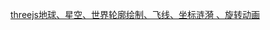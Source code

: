 [threejs地球、星空、世界轮廓绘制、飞线、坐标涟漪 、旋转动画](https://blog.csdn.net/ZY_FlyWay/article/details/122358494?utm_medium=distribute.pc_relevant.none-task-blog-2~default~baidujs_baidulandingword~default-1-122358494-blog-125163237.pc_relevant_multi_platform_whitelistv1&spm=1001.2101.3001.4242.2&utm_relevant_index=2)